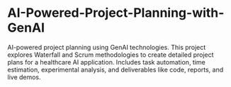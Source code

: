 # AI-Powered-Project-Planning-with-GenAI
AI-powered project planning using GenAI technologies. This project explores Waterfall and Scrum methodologies to create detailed project plans for a healthcare AI application. Includes task automation, time estimation, experimental analysis, and deliverables like code, reports, and live demos.
